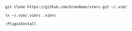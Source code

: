     git clone https://github.com/Grandman/vimrc.git ~/.vim/
    
    ln ~/.vim/.vimrc .vimrc
    
    :PluginInstall

